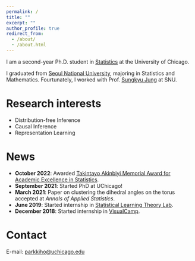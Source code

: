```yaml
---
permalink: /
title: ""
excerpt: ""
author_profile: true
redirect_from: 
  - /about/
  - /about.html
---
```


I am a second-year Ph.D. student in [Statistics](https://stat.uchicago.edu) at the University of Chicago.

I graduated from [Seoul National University](https://stat.snu.ac.kr/en/), majoring in Statistics and Mathematics. Fourtunately, I worked with Prof. [Sungkyu Jung](http://jung.snu.ac.kr) at SNU.

Research interests
======
* Distribution-free Inference
* Causal Inference
* Representation Learning

News
=====
* **October 2022**: Awarded [Takintayo Akinbiyi Memorial Award for Academic Excellence in Statistics](https://stat.uchicago.edu/about/akinbiyi-fund/).
* **September 2021**: Started PhD at UChicago!
* **March 2021**: Paper on clustering the dihedral angles on the torus accepted at *Annals of Applied Statistics*.
* **June 2019**: Started internship in [Statistical Learning Theory Lab](https://statlet.github.io).
* **December 2018**: Started internship in [VisualCamp](https://visual.camp).

Contact
=====
E-mail: <parkkiho@uchicago.edu>
